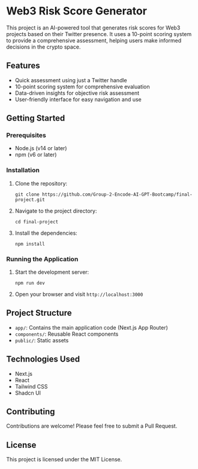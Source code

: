 # Web3 Risk Score Generator

This project is an AI-powered tool that generates risk scores for Web3 projects based on their Twitter presence. It uses a 10-point scoring system to provide a comprehensive assessment, helping users make informed decisions in the crypto space.

## Features

- Quick assessment using just a Twitter handle
- 10-point scoring system for comprehensive evaluation
- Data-driven insights for objective risk assessment
- User-friendly interface for easy navigation and use

## Getting Started

### Prerequisites

- Node.js (v14 or later)
- npm (v6 or later)

### Installation

1. Clone the repository:
   ```
   git clone https://github.com/Group-2-Encode-AI-GPT-Bootcamp/final-project.git
   ```

2. Navigate to the project directory:
   ```
   cd final-project
   ```

3. Install the dependencies:
   ```
   npm install
   ```

### Running the Application

1. Start the development server:
   ```
   npm run dev
   ```

2. Open your browser and visit `http://localhost:3000`

## Project Structure

- `app/`: Contains the main application code (Next.js App Router)
- `components/`: Reusable React components
- `public/`: Static assets

## Technologies Used

- Next.js
- React
- Tailwind CSS
- Shadcn UI

## Contributing

Contributions are welcome! Please feel free to submit a Pull Request.

## License

This project is licensed under the MIT License.